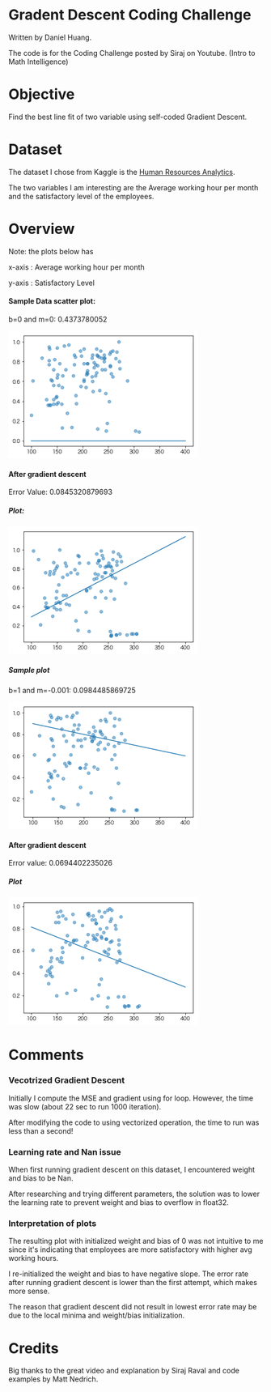 # Gradent Descent Coding Challenge
Written by Daniel Huang.

The code is for the Coding Challenge posted by Siraj on Youtube. (Intro to Math Intelligence)

# Objective
Find the best line fit of two variable using self-coded Gradient Descent.

# Dataset
The dataset I chose from Kaggle is the [Human Resources Analytics](https://www.kaggle.com/ludobenistant/hr-analytics).

The two variables I am interesting are the Average working hour per month and the satisfactory level of the employees.

# Overview
Note: the plots below has 

x-axis : Average working hour per month

y-axis : Satisfactory Level 
#### Sample Data scatter plot:
b=0 and m=0: 0.4373780052

![Alt text](/Gradient_Descent_Coding_Challenge/images/graph1.1.png "Optional Title")

#### After gradient descent

Error Value: 0.0845320879693

##### Plot:
![Alt text](/Gradient_Descent_Coding_Challenge/images/graph1.2.png "Optional Title")

##### Sample plot
b=1 and m=-0.001: 0.0984485869725

![Alt text](/Gradient_Descent_Coding_Challenge/images/graph2.1.png "Optional Title")

#### After gradient descent

Error value: 0.0694402235026
##### Plot
![Alt text](/Gradient_Descent_Coding_Challenge/images/graph2.2.png "Optional Title")

# Comments
### Vecotrized Gradient Descent
Initially I compute the MSE and gradient using for loop. However, the time was slow (about 22 sec to run 1000 iteration).

After modifying the code to using vectorized operation, the time to run was less than a second! 
### Learning rate and Nan issue
When first running gradient descent on this dataset, I encountered weight and bias to be Nan. 

After researching and trying different parameters, the solution was to lower the learning rate to prevent weight and bias to overflow in float32. 
### Interpretation of plots
The resulting plot with initialized weight and bias of 0 was not intuitive to me since it's indicating that employees are more satisfactory with higher avg working hours. 

I re-initialized the weight and bias to have negative slope. The error rate after running gradient descent is lower than the first attempt, which makes more sense. 

The reason that gradient descent did not result in lowest error rate may be due to the local minima and weight/bias initialization. 

# Credits
Big thanks to the great video and explanation by Siraj Raval and code examples by Matt Nedrich. 

